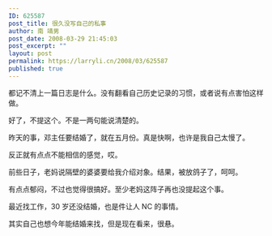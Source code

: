 ```yaml
---
ID: 625587
post_title: 很久没写自己的私事
author: 南 靖男
post_date: 2008-03-29 21:45:03
post_excerpt: ""
layout: post
permalink: https://larryli.cn/2008/03/625587
published: true
---
```

都记不清上一篇日志是什么。没有翻看自己历史记录的习惯，或者说有点害怕这样做。

好了，不提这个。不是一两句能说清楚的。

昨天的事，邓主任要结婚了，就在五月份。真是快啊，也许是我自己太慢了。

反正就有点点不能相信的感觉，哎。

前些日子，老妈说隔壁的婆婆要给我介绍对象。结果，被放鸽子了，呵呵。

有点点郁闷，不过也觉得很搞好。至少老妈这阵子再也没提起这个事。

最近找工作，30 岁还没结婚，也是件让人 NC 的事情。

其实自己也想今年能结婚来找，但是现在看来，很悬。